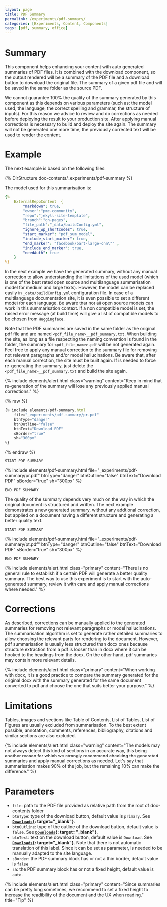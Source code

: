 ```yaml
---
layout: page
title: PDF Summary
permalink: /experiments/pdf-summary/
categories: [Experiments, Content, Components]
tags: [pdf, summary, office]
---
```


# Summary
This component helps enhancing your content with auto generated summaries of PDF files. It is combined with the download component, so the output rendered will be a summary of the PDF file and a download button to download the original file. The summary of a given pdf file and will be saved in the same folder as the source PDF. 

We cannot guarantee 100% the quality of the summary generated by this component as this depends on various parameters (such as: the model used, the language, the correct spelling and grammar, the structure of inputs). For this reason we advice to review and do corrections as needed before deploying the result to your production site. After applying manual corrections is necessary to build and deploy the site again. The summary will not be generated one more time, the previously corrected text will be used to render the content. 

# Example
The next example is based on the following files:

{% DirStructure doc-contents/_experiments/pdf-summary %}

The model used for this summarisation is:

```yml
{% 
    ExternalRepoContent  { 
        "markdown": true,
        "owner":"pmc-community", 
        "repo":"jekyll-site-template", 
        "branch":"gh-pages", 
        "file_path":"_data/buildConfig.yml", 
        "ignore_wp_shortcodes": true, 
        "start_marker": "pdf_sum_model",
        "include_start_marker": true,
        "end_marker": "facebook/bart-large-cnn\"" ,
        "include_end_marker": true,
        "needAuth": true
    }
%}
```

In the next example we have the generated summary, without any manual correction to allow understanding the limitations of the used model (which is one of the best rated open source and multilanguage summarisation model for medium and large texts). However, the model can be replaced easily in `_data/buildConfig.yml` configuration file. In case of a multilanguage documentation site, it is even possible to set a different model for each language. Be aware that not all open source models can work in this summarisation context. If a non compatible model is set, the raised error message (at build time) will give a list of compatible models to be chosen from `Huggingface`.

Note that the PDF summaries are saved in the same folder as the original pdf file and are named `<pdf_file_name>__pdf_summary.txt`. When building the site, as long as a file respecting the naming convention is found in the folder, the summary for `<pdf_file_name>.pdf` will be not generated again. Feel free to apply any manual correction to the summary file for removing not relevant paragraphs and/or model hallucinations. Be aware that, after each manual correction, the site must be built again. If is needed to force re-generating the summary, just delete the `<pdf_file_name>__pdf_summary.txt` and build the site again.

{% include elements/alert.html class="warning" content="Keep in mind that re-generation of the summary will lose any previously applied manual corrections." %}

{% raw %}
```javascript
{% include elements/pdf-summary.html 
    file="_experiments/pdf-summary/pr.pdf"
    btnType="danger"
    btnOutline="false"
    btnText="Download PDF"
    sBorder="true"
    sh="300px"
%}
```
{% endraw %}

`START PDF SUMMARY`

{% include elements/pdf-summary.html 
    file="_experiments/pdf-summary/pr.pdf"
    btnType="danger"
    btnOutline="false"
    btnText="Download PDF"
    sBorder="true"
    sh="300px"
%}

`END PDF SUMMARY`

The quality of the summary depends very much on the way in which the original document is structured and written. The next example demonstrates a new generated summary, without any addtional correction, but applied on a document having a different structure and generating a better quality text.

`START PDF SUMMARY`

{% include elements/pdf-summary.html 
    file="_experiments/pdf-summary/pt.pdf"
    btnType="danger"
    btnOutline="false"
    btnText="Download PDF"
    sBorder="true"
    sh="300px"
%}

`END PDF SUMMARY`

{% include elements/alert.html class="primary" content="There is no general rule to establish if a certain PDF will generate a better quality summary. The best way to use this experiment is to start with the auto-generated summary, review it with care and apply manual corrections where needed." %}

# Corrections
As described, corrections can be manually applied to the generated summaries for removing not relevant paragraphs or model hallucinations. The summarisation algorithm is set to generate rather detailed summaries to allow choosing the relevant parts for rendering to the document. However, pdf summarisation is usually less structured than docx ones because structure extraction from a pdf is looser than in docx where it can be hooked to the headings from the docx. On the other hand, pdf summaries may contain more relevant details.

{% include elements/alert.html class="primary" content="When working with docx, it is a good practice to compare the summary generated for the original docx with the summary generated for the same document converted to pdf and choose the one that suits better your purpose." %}

# Limitations
Tables, images and sections like Table of Contents, List of Tables, List of Figures are usually excluded from summarisation. To the best extent possible, annotation, comments, references, bibliography, citations and similar sections are also excluded.  

{% include elements/alert.html class="warning" content="The models may not always detect this kind of sections in an accurate way, this being another reason for which we strongly recommend checking the generated summaries and apply manual corrections as needed. Let's say that summarisation makes 90% of the job, but the remaining 10% can make the difference." %}

# Parameters
- `file`: path to the PDF file provided as relative path from the root of doc-contents folder
- `btnType`: type of the download button, default value is `primary`.  See **[`Downloads`](/components/download-link/){: target="_blank"}**.
- `btnOutline`: type of the outline of the download button, default value is `false`.  See **[`Downloads`](/components/download-link/){: target="_blank"}**.
- `btnText`: text on the download button, default value is `Download`.  See **[`Downloads`](/components/download-link/){: target="_blank"}**. Note that there is not automatic translation of this label. Since it can be set as parameter, is needed to be manually adapted to the site language.
- `sBorder`: the PDF summary block has or not a thin border, default value is `false`
- `sh`: the PDF summary block has or not a fixed height, default value is `auto`.

{% include elements/alert.html class="primary" content="Since summaries can be pretty long sometimes, we recommend to set a fixed height to increase the readibility of the document and the UX when reading." title="Tip" %}